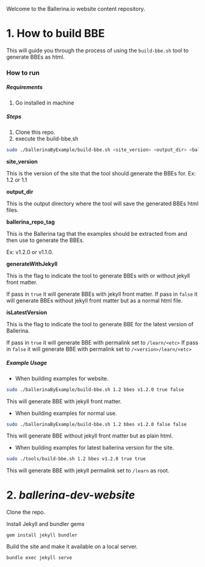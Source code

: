 Welcome to the Ballerina.io website content repository.

# 1. How to build BBE

This will guide you through the process of using the `build-bbe.sh` tool to generate BBEs as html.


### How to run

##### Requirements
1. Go installed in machine

##### Steps
1. Clone this repo.
2. execute the build-bbe.sh 

```bash
sudo ./ballerinaByExample/build-bbe.sh <site_version> <output_dir> <ballerina_repo_tag> <generateWithJekyll> <isLatestVersion>
```

**site_version**

This is the version of the site that the tool should generate the BBEs for.
Ex: 1.2 or 1.1

**output_dir**

This is the output directory where the tool will save the generated BBEs html files.

**ballerina_repo_tag**

This is the Ballerina tag that the examples should be extracted from and then use to generate
the BBEs.

Ex: v1.2.0 or v1.1.0.

**generateWithJekyll**

This is the flag to indicate the tool to generate BBEs with or without jekyll front matter.

If pass in `true` it will generate BBEs with jekyll front matter.
If pass in `false` it will generate BBEs without jekyll front matter but as a normal html file.

**isLatestVersion**

This is the flag to indicate the tool to generate BBE for the latest version of Ballerina.

If pass in `true` it will generate BBE with permalink set to `/learn/<etc>`
If pass in `false` it will generate BBE with permalink set to `/<version>/learn/<etc>`

##### Example Usage

* When building examples for website.

```bash
sudo ./ballerinaByExample/build-bbe.sh 1.2 bbes v1.2.0 true false
```

This will generate BBE with jekyll front matter.

* When building examples for normal use.

```bash
sudo ./ballerinaByExample/build-bbe.sh 1.2 bbes v1.2.0 false false
```

This will generate BBE without jekyll front matter but as plain html.

* When building examples for latest ballerina version for the site.

```bash
sudo ./tools/build-bbe.sh 1.2 bbes v1.2.0 true true
```

This will generate BBE with jekyll permalink set to `/learn` as root.

# 2. *ballerina-dev-website*
Clone the repo.

Install Jekyll and bundler gems
```
gem install jekyll bundler
```

Build the site and make it available on a local server.
```
bundle exec jekyll serve
```
